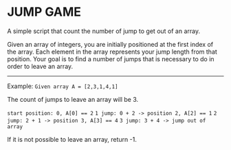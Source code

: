 # JUMP GAME

A simple script that count the number of jump to get out of an array.



Given an array of integers, you are initially positioned at the first index of the array.
Each element in the array represents your jump length from that position.
Your goal is to find a number of jumps that is necessary to do in order to leave an array.

-------

Example:
`Given array A = [2,3,1,4,1]`
 
The count of jumps to leave an array will be 3.
 
`start position: 0, A[0] == 2`
`1 jump: 0 + 2 -> position 2, A[2] == 1`
`2 jump: 2 + 1 -> position 3, A[3] == 4`
`3 jump: 3 + 4 -> jump out of array`
 
If it is not possible to leave an array, return -1.
 